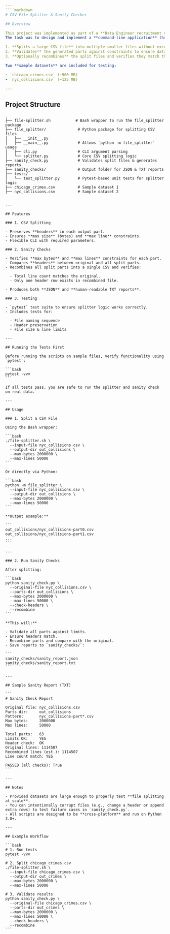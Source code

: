 ```yaml
---
````markdown
# CSV File Splitter & Sanity Checker

## Overview

This project was implemented as part of a **Data Engineer recruitment coding exercise** for **Just Eat**.  
The task was to design and implement a **command-line application** that:

1. **Splits a large CSV file** into multiple smaller files without exceeding specified **maximum size** and **maximum number of lines**.
2. **Validates** the generated parts against constraints to ensure data integrity.
3. **Optionally recombines** the split files and verifies they match the original CSV in both structure and record count.

Two **sample datasets** are included for testing:

- `chicago_crimes.csv` (~900 MB)
- `nyc_collisions.csv` (~125 MB)

---
```


## Project Structure

```plaintext
.
├── file-splitter.sh           # Bash wrapper to run the file_splitter package
├── file_splitter/              # Python package for splitting CSV files
│   ├── __init__.py
│   ├── __main__.py             # Allows `python -m file_splitter` usage
│   ├── cli.py                  # CLI argument parsing
│   └── splitter.py             # Core CSV splitting logic
├── sanity_check.py             # Validates split files & generates reports
├── sanity_checks/              # Output folder for JSON & TXT reports
├── tests/
│   └── test_splitter.py        # Pytest-based unit tests for splitter logic
├── chicago_crimes.csv          # Sample dataset 1
├── nyc_collisions.csv          # Sample dataset 2
```

````

---

## Features

### 1. CSV Splitting

- Preserves **headers** in each output part.
- Ensures **max size** (bytes) and **max line** constraints.
- Flexible CLI with required parameters.

### 2. Sanity Checks

- Verifies **max bytes** and **max lines** constraints for each part.
- Compares **headers** between original and all split parts.
- Recombines all split parts into a single CSV and verifies:

  - Total line count matches the original.
  - Only one header row exists in recombined file.

- Produces both **JSON** and **human-readable TXT reports**.

### 3. Testing

- `pytest` test suite to ensure splitter logic works correctly.
- Includes tests for:

  - File naming sequence
  - Header preservation
  - File size & line limits

---

## Running the Tests First

Before running the scripts on sample files, verify functionality using `pytest`:

```bash
pytest -vvv
```

If all tests pass, you are safe to run the splitter and sanity check on real data.

---

## Usage

### 1️. Split a CSV File

Using the Bash wrapper:

```bash
./file-splitter.sh \
  --input-file nyc_collisions.csv \
  --output-dir out_collisions \
  --max-bytes 2000000 \
  --max-lines 50000
```

Or directly via Python:

```bash
python -m file_splitter \
  --input-file nyc_collisions.csv \
  --output-dir out_collisions \
  --max-bytes 2000000 \
  --max-lines 50000
```

**Output example:**

```
out_collisions/nyc_collisions-part0.csv
out_collisions/nyc_collisions-part1.csv
...
```

---

### 2️. Run Sanity Checks

After splitting:

```bash
python sanity_check.py \
  --original-file nyc_collisions.csv \
  --parts-dir out_collisions \
  --max-bytes 2000000 \
  --max-lines 50000 \
  --check-headers \
  --recombine
```

**This will:**

- Validate all parts against limits.
- Ensure headers match.
- Recombine parts and compare with the original.
- Save reports to `sanity_checks/`:

```
sanity_checks/sanity_report.json
sanity_checks/sanity_report.txt
```

---

## Sample Sanity Report (TXT)

```
# Sanity Check Report

Original file: nyc_collisions.csv
Parts dir:     out_collisions
Pattern:       nyc_collisions-part*.csv
Max bytes:     2000000
Max lines:     50000

Total parts:   63
Limits OK:     YES
Header check:  OK
Original lines: 1114507
Recombined lines (est.): 1114507
Line count match: YES

PASSED (all checks): True
```

---

## Notes

- Provided datasets are large enough to properly test **file splitting at scale**.
- You can intentionally corrupt files (e.g., change a header or append extra rows) to test failure cases in `sanity_check.py`.
- All scripts are designed to be **cross-platform** and run on Python 3.8+.

---

## Example Workflow

```bash
# 1. Run tests
pytest -vvv

# 2. Split chicago_crimes.csv
./file-splitter.sh \
  --input-file chicago_crimes.csv \
  --output-dir out_crimes \
  --max-bytes 2000000 \
  --max-lines 50000

# 3. Validate results
python sanity_check.py \
  --original-file chicago_crimes.csv \
  --parts-dir out_crimes \
  --max-bytes 2000000 \
  --max-lines 50000 \
  --check-headers \
  --recombine
```

````
